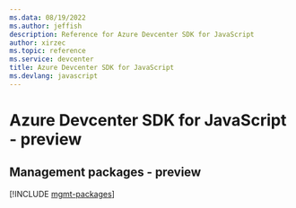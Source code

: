 ```yaml
---
ms.data: 08/19/2022
ms.author: jeffish
description: Reference for Azure Devcenter SDK for JavaScript
author: xirzec
ms.topic: reference
ms.service: devcenter
title: Azure Devcenter SDK for JavaScript
ms.devlang: javascript
---
```

# Azure Devcenter SDK for JavaScript - preview

## Management packages - preview
[!INCLUDE [mgmt-packages](devcenter-mgmt-index.md)]
